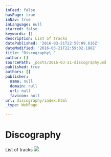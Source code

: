 ```yaml
---
inFeed: false
hasPage: true
inNav: true
inLanguage: null
starred: false
keywords: []
description: List of tracks
datePublished: '2016-03-21T22:59:09.616Z'
dateModified: '2016-03-21T22:59:02.198Z'
title: "Discography\_"
author: []
sourcePath: _posts/2016-03-21-discography.md
published: true
authors: []
publisher:
  name: null
  domain: null
  url: null
  favicon: null
url: discography/index.html
_type: WebPage

---
```

# Discography 

List of tracks
![](https://the-grid-user-content.s3-us-west-2.amazonaws.com/c9852c22-7f3f-47c4-9f99-3ba9732a6fc3.jpg)